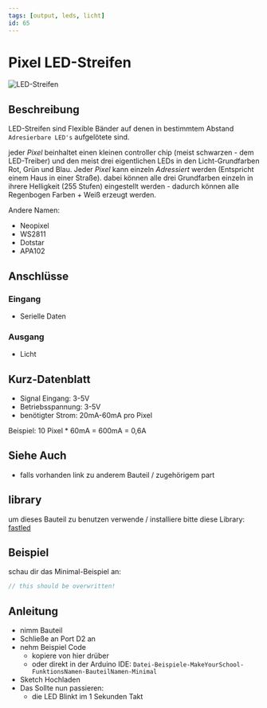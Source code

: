 ```yaml
---
tags: [output, leds, licht]
id: 65
---
```


# Pixel LED-Streifen

![LED-Streifen](https://makeyourschool.de/wp-content/uploads/2018/08/65_led-streifen-1024x1024.jpg)

## Beschreibung
LED-Streifen sind Flexible Bänder auf denen in bestimmtem Abstand `Adresierbare LED's` aufgelötete sind.

<!-- more_details -->

jeder *Pixel* beinhaltet einen kleinen controller chip (meist schwarzen - dem LED-Treiber) und den meist drei eigentlichen LEDs in den Licht-Grundfarben Rot, Grün und Blau.
Jeder *Pixel* kann einzeln *Adressiert* werden (Entspricht einem Haus in einer Straße).
dabei können alle drei Grundfarben einzeln in ihrere Helligkeit (255 Stufen) eingestellt werden -
dadurch können alle Regenbogen Farben + Weiß erzeugt werden.


Andere Namen:
- Neopixel
- WS2811
- Dotstar
- APA102

## Anschlüsse

### Eingang

-   Serielle Daten

### Ausgang

-   Licht

## Kurz-Datenblatt

-   Signal Eingang: 3-5V
-   Betriebsspannung: 3-5V
-   benötigter Strom: 20mA-60mA pro Pixel

Beispiel:
10 Pixel * 60mA = 600mA = 0,6A


## Siehe Auch

-   falls vorhanden link zu anderem Bauteil / zugehörigem part

## library

um dieses Bauteil zu benutzen verwende / installiere bitte diese Library: [fastled](https://fastled.io/)

## Beispiel

schau dir das Minimal-Beispiel an:

```c++:./examples/pixel_minimal/pixel_minimal.ino
// this should be overwritten!
```

## Anleitung

<!-- TODO: CONTENT change guide -->

-   nimm Bauteil
-   Schließe an Port D2 an
-   nehm Beispiel Code
    -   kopiere von hier drüber
    -   oder direkt in der Arduino IDE:
        `Datei-Beispiele-MakeYourSchool-FunktionsNamen-BauteilNamen-Minimal`
-   Sketch Hochladen
-   Das Sollte nun passieren:
    -   die LED Blinkt im 1 Sekunden Takt
